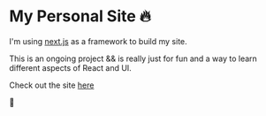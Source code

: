 # My Personal Site 🔥

I'm using [next.js](https://github.com/zeit/next.js/) as a framework to build my site.

This is an ongoing project && is really just for fun and a way to learn different aspects of React and UI.

Check out the site [here](https://nialldbarber.com/)

🚀